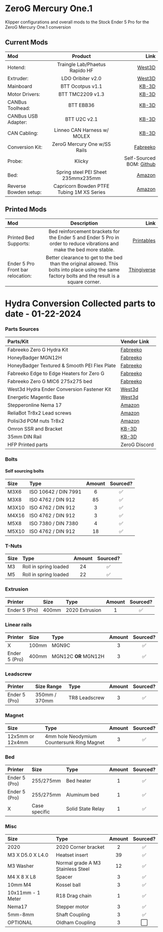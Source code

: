 # ZeroG Mercury One.1
Klipper configurations and overall mods to the Stock Ender 5 Pro for the ZeroG Mercury One.1 conversion

## Current Mods
| Mod      | Product | Link     |
| :--- | :----: | ---: |
| Hotend:| Traingle Lab/Phaetus Rapido HF      |  [West3D](https://west3d.com/products/rapido-hot-end-high-flow-tl-phaetus?_pos=9&_sid=5dd5e8355&_ss=r)|
| Extruder: | LDO Oribiter v2.0 | [West3D](https://west3d.com/products/ldo-orbiter-extruder-v2-0) | 
| Mainboard | BTT Ocotpus v1.1 | [KB-3D](https://kb-3d.com/store/controllers-displays-drivers/783-bigtreetech-octopus-controller-main-board-v11-1674341175490.html) |
| Motor Drivers: | BTT TMC2209 v1.3 | [KB-3D](https://kb-3d.com/store/controllers-displays-drivers/785-bigtreetech-tmc2209-stepper-motor-driver-v13-1674350131784.html) |
| CANBus Toolhead: | BTT EBB36 | [KB-3D](https://kb-3d.com/store/controllers-displays-drivers/787-7680-bigtreetech-ebb36-ebb42-v12-can-bus-expansion-board-multiple-styles-1674360588875.html#/922-bttmodel-ebb36) |
| CANBus USB Adapter: | BTT U2C v2.1 | [KB-3D](https://kb-3d.com/store/controllers-displays-drivers/788-bigtreetech-u2c-v21-usb-to-can-bus-adapter-pcb-1674401555972.html)  |
| CAN Cabling: | Linneo CAN Harness w/ MOLEX| [KB-3D](https://kb-3d.com/store/wiring-connectors/809-linneo-fep-can-tool-head-wire-harness-molex-1677347067992.html)|
| Conversion Kit: | ZeroG Mercury One w/SS Rails| [Fabreeko](https://www.fabreeko.com/collections/zero-g/products/mercury-one-kit?variant=42031744614655) |
| Probe: | Klicky | Self-Sourced BOM: [Github](https://github.com/jlas1/Klicky-Probe) |
| Bed: | Spring steel PEI Sheet 235mmx235mm    |  [Amazon](https://www.amazon.com/dp/B0BRCRX6T9?psc=1&ref=ppx_yo2ov_dt_b_product_details)|
| Reverse Bowden setup: | Capricorn Bowden PTFE Tubing 1M XS Series| [Amazon](https://www.amazon.com/Creality-Capricorn-Filament-Pneumatic-Fittings/dp/B086YPDHMF/ref=sr_1_4?keywords=capricorn+bowden+tubing&s=industrial&sr=1-4) |

## Printed Mods
| Mod      | Description | Link     |
| :--- | :----: | ---: |
| Printed Bed Supports:| Bed reinforcement brackets for the Ender 5 and Ender 5 Pro in order to reduce vibrations and make the bed more stable.  | [Printables](https://www.printables.com/model/309847-bed-supports-ender-5-ender-5-pro)|
| Ender 5 Pro Front bar relocation:| Better clearance to get to the bed than the original allowed. This bolts into place using the same factory bolts and the result is a square corner. | [Thingiverse](https://www.thingiverse.com/thing:4573655)|

# Hydra Conversion Collected parts to date - 01-22-2024

### Parts Sources

| Parts/Kit  | Vendor Link                              |
|:------|:----------------------------------|
| Fabreeko Zero G Hydra Kit | [Fabreeko](https://www.fabreeko.com/collections/zero-g/products/zero-g-hydra-3-point-conversion-for-ender-5-pro-plus?variant=43075050143999) |
| HoneyBadger MGN12H | [Fabreeko](https://www.fabreeko.com/collections/zero-g/products/honeybadger-mgn12h-black-steel-rails?variant=43180991643903) | 
| HoneyBadger Textured & Smooth PEI Flex Plate | [Fabreeko](https://www.fabreeko.com/collections/zero-g/products/honeybadger-mercury-1-dual-sided-black-textured-and-smooth-pei-beds?variant=42707093586175) | 
| Fabreeko Edge to Edge Heaters for Zero G | [Fabreeko](https://www.fabreeko.com/collections/zero-g/products/fabreeko-edge-to-edge-heaters-for-zero-g?variant=42649578012927) |  
| Fabreeko Zero G MIC6 275x275 bed | [Fabreeko](https://www.fabreeko.com/collections/zero-g/products/zero-g-atp5-aluminum-beds-for-ender-5-pro-plus-hydra-conversion?variant=43866439254271) | 
| West3d Hydra Ender Conversion Fastener Kit | [West3d](https://west3d.com/products/bdf-zero-g-hydra-ender-conversion-fastener-kit) | 
| Energetic Magentic Base | [West3d](https://west3d.com/products/magnetic-base-with-adhesive-for-flex-plates?pr_prod_strat=e5_desc&pr_rec_id=d27d1d4fd&pr_rec_pid=7480103174356&pr_ref_pid=7888782328020&pr_seq=uniform) | 
| Stepperonline Nema 17 | [Amazon](https://www.amazon.com/dp/B0B38GHRH8?ref=ppx_yo2ov_dt_b_product_details&th=1) |
| ReliaBot Tr8x2 Lead screws | [Amazon](https://www.amazon.com/gp/product/B092Z48XPY/ref=ppx_yo_dt_b_asin_title_o03_s00?ie=UTF8&psc=1) |
| Polisi3d POM nuts Tr8x2 | [Amazon](https://www.amazon.com/gp/product/B07XYQTR65/ref=ppx_yo_dt_b_asin_title_o02_s00?ie=UTF8&th=1) |
| Omron SSR and Bracket | [KB-3D](https://kb-3d.com/store/omron/171-omron-solid-state-relay-g3na-210b-utu-ssr-4536854807954.html) |
| 35mm DIN Rail | [KB-3D](https://kb-3d.com/store/inserts-fasteners-adhesives/448-5597-din-3-rail-set-pair-35mm-multiple-lengths-1640962880037.html#/169-length-370mm) |
| HFP Printed parts | ZeroG Discord |

### Bolts

#### Self sourcing bolts

| Size  | Type                              | Amount |                         Sourced?                          |
|:------|:----------------------------------|:------:|:-------------------------------------------------------:|
| M3X6  | <nobr>ISO 10642 / DIN 7991</nobr> |   6    | :white_check_mark: |
| M3X8  | <nobr>ISO 4762 / DIN 912</nobr>   |   85   | :white_check_mark: |
| M3X10 | <nobr>ISO 4762 / DIN 912</nobr>   |   3    | :white_check_mark: |
| M4X16 | <nobr>ISO 4762 / DIN 912</nobr>   |   3    | :white_check_mark: |
| M5X8  | <nobr>ISO 7380 / DIN 7380</nobr>  |   4    | :white_check_mark: |
| M5X10 | <nobr>ISO 4762 / DIN 912</nobr>   |   18   | :white_check_mark: |

### T-Nuts

| Size | Type                               | Amount |                            Sourced?                            |
|:-----|:-----------------------------------|:------:|:------------------------------------------------------------:|
| M3   | <nobr>Roll in spring loaded</nobr> |   24   | :white_check_mark: |
| M5   | <nobr>Roll in spring loaded</nobr> |   22   | :white_check_mark: |

### Extrusion

| Printer       | Size  | Type                        | Amount |                            Sourced?                             |
|:--------------|:------|:----------------------------|:------:|:------------------------------------------------------------:|
| Ender 5 (Pro) | 400mm | <nobr>2020 Extrusion</nobr> |   1    | :white_check_mark: |

### Linear rails

| Printer       | Size  | Type                                 | Amount |                          Sourced?                            |
|:--------------|:------|:-------------------------------------|:------:|:---------------------------------------------------------:|
| X             | 100mm | <nobr>MGN9C</nobr>                   |   3    | :white_check_mark: |
| Ender 5 (Pro) | 400mm | <nobr>MGN12C <b>OR</b> MGN12H</nobr> |   3    | :white_check_mark: |

### Leadscrew

| Printer       | Size Range    | Type                       | Amount |                           Sourced?                             |
|:--------------|:--------------|:---------------------------|:------:|:-----------------------------------------------------------:|
| Ender 5 (Pro) | 350mm / 370mm | <nobr>TR8 Leadscrew</nobr> |   3    | :white_check_mark: |

### Magnet

| Size             | Type                                                                    | Amount |                            Sourced?                             |
|:-----------------|:------------------------------------------------------------------------|:------:|:------------------------------------------------------------:|
| 12x5mm or 12x4mm | <nobr>4mm hole Neodymium</nobr><br><nobr>Countersunk Ring Magnet</nobr> |   3    | :white_check_mark: |

### Bed

| Printer       | Size          | Type                           | Amount |                          Sourced?                           |
|:--------------|:--------------|:-------------------------------|:------:|:--------------------------------------------------------:|
| Ender 5 (Pro) | 255/275mm     | <nobr>Bed heater</nobr>        |   1    | :white_check_mark: |
| Ender 5 (Pro) | 255/275mm     | <nobr>Aluminum bed</nobr>      |   1    | :white_check_mark: |
| X             | Case specific | <nobr>Solid State Relay</nobr> |   1    |  :white_check_mark:   |

### Misc

| Size                          | Type                                                             | Amount |                              Sourced?                                |
|:------------------------------|:-----------------------------------------------------------------|:------:|:-----------------------------------------------------------------:|
| 2020                          | <nobr>2020 Corner bracket</nobr>                                 |   2    | :white_check_mark: |
| <nobr>M3 X D5.0 X L4.0</nobr> | Heatset insert                                                   |   39   |  :white_check_mark:  |
| M3 Washer                     | <nobr>Normal grade A M3 </nobr><br><nobr>Stainless Steel </nobr> |   12   |  :white_check_mark:  |
| M4 X 8 X L8                   | Spacer                                                           |   3    |   :white_check_mark:   |
| 10mm M4                       | Kossel ball                                                      |   3    |  :white_check_mark: |
| 10x11mm - 1 Meter             | R18 Drag chain                                                   |   1    | :white_check_mark:  |
| Nema17                        | Stepper motor                                                    |   3    | :white_check_mark:   |
| 5mm-8mm                       | Shaft Coupling                                                   |   3    |  :white_check_mark:  |
| OPTIONAL                      | Oldham Coupling                                                  |   3    | :white_large_square: |